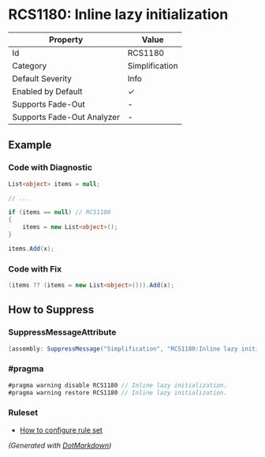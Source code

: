 # RCS1180: Inline lazy initialization

| Property                    | Value          |
| --------------------------- | -------------- |
| Id                          | RCS1180        |
| Category                    | Simplification |
| Default Severity            | Info           |
| Enabled by Default          | &#x2713;       |
| Supports Fade\-Out          | \-             |
| Supports Fade\-Out Analyzer | \-             |

## Example

### Code with Diagnostic

```csharp
List<object> items = null;

// ...

if (items == null) // RCS1180
{
    items = new List<object>();
}

items.Add(x);
```

### Code with Fix

```csharp
(items ?? (items = new List<object>())).Add(x);
```

## How to Suppress

### SuppressMessageAttribute

```csharp
[assembly: SuppressMessage("Simplification", "RCS1180:Inline lazy initialization.", Justification = "<Pending>")]
```

### \#pragma

```csharp
#pragma warning disable RCS1180 // Inline lazy initialization.
#pragma warning restore RCS1180 // Inline lazy initialization.
```

### Ruleset

* [How to configure rule set](../HowToConfigureAnalyzers.md)

*\(Generated with [DotMarkdown](http://github.com/JosefPihrt/DotMarkdown)\)*